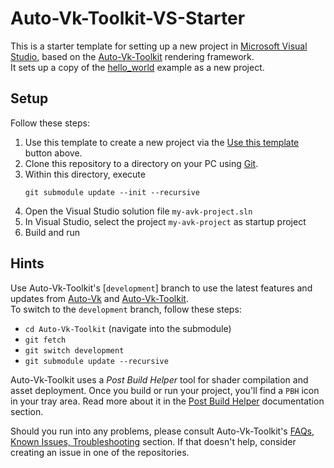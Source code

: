 # Auto-Vk-Toolkit-VS-Starter

This is a starter template for setting up a new project in [Microsoft Visual Studio](https://visualstudio.microsoft.com/), based on the [Auto-Vk-Toolkit](https://github.com/cg-tuwien/Auto-Vk-Toolkit) rendering framework.     
It sets up a copy of the [hello_world](https://github.com/cg-tuwien/Auto-Vk-Toolkit/tree/master/examples/hello_world) example as a new project.

## Setup

Follow these steps:
1. Use this template to create a new project via the [Use this template](https://github.com/cg-tuwien/Auto-Vk-Toolkit-VS-Starter/generate) button above.
2. Clone this repository to a directory on your PC using [Git](https://gitforwindows.org/).
3. Within this directory, execute    
    ```
	git submodule update --init --recursive 
	```
4. Open the Visual Studio solution file `my-avk-project.sln`
5. In Visual Studio, select the project `my-avk-project` as startup project
6. Build and run 

## Hints

Use Auto-Vk-Toolkit's [`development`] branch to use the latest features and updates from [Auto-Vk](https://github.com/cg-tuwien/Auto-Vk) and [Auto-Vk-Toolkit](https://github.com/cg-tuwien/Auto-Vk-Toolkit).     
To switch to the `development` branch, follow these steps: 
- `cd Auto-Vk-Toolkit` (navigate into the submodule)
- `git fetch`
- `git switch development`
- `git submodule update --recursive` 

Auto-Vk-Toolkit uses a _Post Build Helper_ tool for shader compilation and asset deployment. Once you build or run your project, you'll find a `PBH` icon in your tray area. Read more about it in the [Post Build Helper]() documentation section.

Should you run into any problems, please consult Auto-Vk-Toolkit's [FAQs, Known Issues, Troubleshooting](https://github.com/cg-tuwien/Auto-Vk-Toolkit/tree/master#faqs-known-issues-troubleshooting) section. If that doesn't help, consider creating an issue in one of the repositories.

